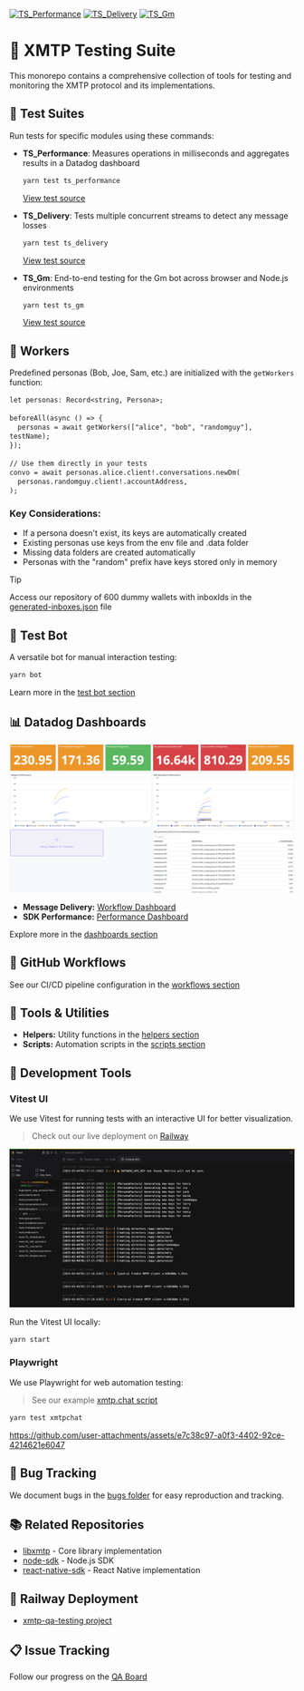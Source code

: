 [![TS_Performance](https://github.com/xmtp/xmtp-qa-testing/actions/workflows/TS_Performance.yml/badge.svg)](https://github.com/xmtp/xmtp-qa-testing/actions/workflows/TS_Performance.yml)
[![TS_Delivery](https://github.com/xmtp/xmtp-qa-testing/actions/workflows/TS_Delivery.yml/badge.svg)](https://github.com/xmtp/xmtp-qa-testing/actions/workflows/TS_Delivery.yml)
[![TS_Gm](https://github.com/xmtp/xmtp-qa-testing/actions/workflows/TS_Gm.yml/badge.svg)](https://github.com/xmtp/xmtp-qa-testing/actions/workflows/TS_Gm.yml)

# 🚀 XMTP Testing Suite

This monorepo contains a comprehensive collection of tools for testing and monitoring the XMTP protocol and its implementations.

## 🧪 Test Suites

Run tests for specific modules using these commands:

- **TS_Performance**: Measures operations in milliseconds and aggregates results in a Datadog dashboard

  ```bash
  yarn test ts_performance
  ```

  [View test source](./tests/TS_Performance.test.ts)

- **TS_Delivery**: Tests multiple concurrent streams to detect any message losses

  ```bash
  yarn test ts_delivery
  ```

  [View test source](./tests/TS_Delivery.test.ts)

- **TS_Gm**: End-to-end testing for the Gm bot across browser and Node.js environments

  ```bash
  yarn test ts_gm
  ```

  [View test source](./tests/TS_Gm.test.ts)

## 👥 Workers

Predefined personas (Bob, Joe, Sam, etc.) are initialized with the `getWorkers` function:

```tsx
let personas: Record<string, Persona>;

beforeAll(async () => {
  personas = await getWorkers(["alice", "bob", "randomguy"], testName);
});

// Use them directly in your tests
convo = await personas.alice.client!.conversations.newDm(
  personas.randomguy.client!.accountAddress,
);
```

### Key Considerations:

- If a persona doesn't exist, its keys are automatically created
- Existing personas use keys from the env file and .data folder
- Missing data folders are created automatically
- Personas with the "random" prefix have keys stored only in memory

> [!TIP]
> Access our repository of 600 dummy wallets with inboxIds in the [generated-inboxes.json](./helpers/generated-inboxes.json) file

## 🤖 Test Bot

A versatile bot for manual interaction testing:

```bash
yarn bot
```

Learn more in the [test bot section](./bots/test/)

## 📊 Datadog Dashboards

![](/media/ts_performance.png)

- **Message Delivery:** [Workflow Dashboard](https://app.datadoghq.com/dashboard/9we-bpa-nzf?fromUser=false&p=1&from_ts=1741437030591&to_ts=1741440630591&live=true)
- **SDK Performance:** [Performance Dashboard](https://app.datadoghq.com/dashboard/9z2-in4-3we/)

Explore more in the [dashboards section](./dashboards/)

## 🔄 GitHub Workflows

See our CI/CD pipeline configuration in the [workflows section](/.github/workflows)

## 🧰 Tools & Utilities

- **Helpers:** Utility functions in the [helpers section](./helpers/)
- **Scripts:** Automation scripts in the [scripts section](./scripts/)

## 🧩 Development Tools

### Vitest UI

We use Vitest for running tests with an interactive UI for better visualization.

> Check out our live deployment on [Railway](https://ephemera-test.up.railway.app/__vitest__/#/)

![](/media/vitest.jpeg)

Run the Vitest UI locally:

```bash
yarn start
```

### Playwright

We use Playwright for web automation testing:

> See our example [xmtp.chat script](./playwright/gm-bot.playwright.ts)

```bash
yarn test xmtpchat
```

https://github.com/user-attachments/assets/e7c38c97-a0f3-4402-92ce-4214621e6047

## 🐛 Bug Tracking

We document bugs in the [bugs folder](./bugs/) for easy reproduction and tracking.

## 📚 Related Repositories

- [libxmtp](https://github.com/xmtp/libxmtp) - Core library implementation
- [node-sdk](https://github.com/xmtp/xmtp-js/tree/d7908ad96186026f081309ceb5c608279aab24a5/sdks/browser-sdk) - Node.js SDK
- [react-native-sdk](https://github.com/xmtp/xmtp-react-native) - React Native implementation

## 🚂 Railway Deployment

- [xmtp-qa-testing project](https://railway.com/project/cc97c743-1be5-4ca3-a41d-0109e41ca1fd?environmentId=2d2be2e3-6f54-452c-a33c-522bcdef7792)

## 📋 Issue Tracking

Follow our progress on the [QA Board](https://github.com/orgs/xmtp/projects/30)
